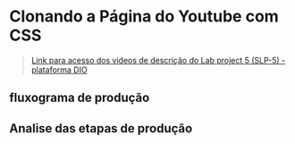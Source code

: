 # Clonando a Página do Youtube com CSS

> [Link para acesso dos videos de descrição do Lab project 5 (SLP-5) - plataforma DIO]()

## fluxograma de produção

## Analise das etapas de produção

